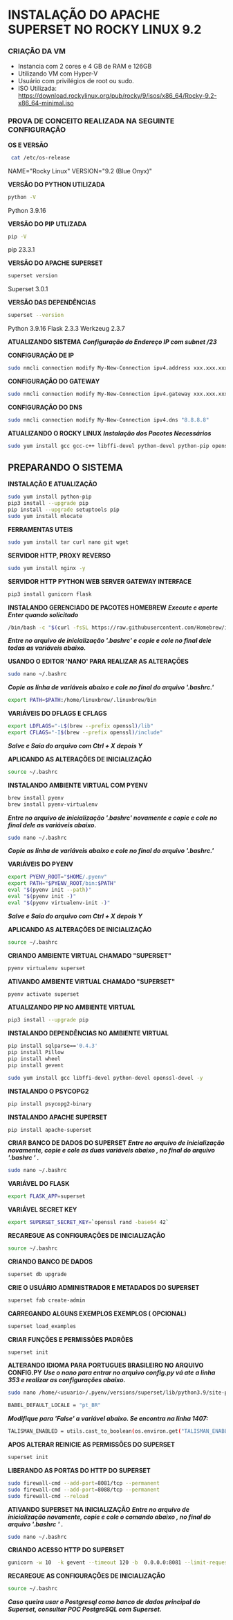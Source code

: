 ﻿# INSTALAÇÃO DO APACHE SUPERSET NO ROCKY LINUX 9.2

### CRIAÇÃO DA VM

-   Instancia com 2 cores e 4 GB de RAM e 126GB 
-   Utilizando VM com  Hyper-V
-   Usuário com privilégios de root ou sudo.
- ISO Utilizada:  https://download.rockylinux.org/pub/rocky/9/isos/x86_64/Rocky-9.2-x86_64-minimal.iso

### PROVA DE CONCEITO REALIZADA NA SEGUINTE  CONFIGURAÇÃO

**OS E VERSÃO**
```bash
 cat /etc/os-release
 ```
NAME="Rocky Linux"
VERSION="9.2 (Blue Onyx)"

**VERSÃO DO PYTHON UTILIZADA**
```bash
python -V
```
Python 3.9.16

**VERSÃO DO PIP UTLIZADA**
```bash
pip -V
```
pip 23.3.1

**VERSÃO DO APACHE SUPERSET**
```bash
superset version
```
Superset 3.0.1

**VERSÃO DAS DEPENDÊNCIAS**
```bash
superset --version
```
Python 3.9.16
Flask 2.3.3
Werkzeug 2.3.7

**ATUALIZANDO SISTEMA**
***Configuração do Endereço IP com subnet /23***

**CONFIGURAÇÃO DE IP**
```bash
sudo nmcli connection modify My-New-Connection ipv4.address xxx.xxx.xxx.xxx/23
```
**CONFIGURAÇÃO DO GATEWAY**
```bash
sudo nmcli connection modify My-New-Connection ipv4.gateway xxx.xxx.xxx.xxx
```
**CONFIGURAÇÃO DO DNS**
```bash
sudo nmcli connection modify My-New-Connection ipv4.dns "8.8.8.8"  
 ```
**ATUALIZANDO O ROCKY LINUX**
***Instalação dos Pacotes Necessários***
```bash
sudo yum install gcc gcc-c++ libffi-devel python-devel python-pip openssl-devel cyrus-sasl-devel openldap-devel
```

## PREPARANDO O SISTEMA
**INSTALAÇÃO E ATUALIZAÇÃO** 
```bash
sudo yum install python-pip
pip3 install --upgrade pip
pip install --upgrade setuptools pip
sudo yum install mlocate
```
**FERRAMENTAS UTEIS**
```bash
sudo yum install tar curl nano git wget
```
**SERVIDOR HTTP, PROXY REVERSO**
```bash
sudo yum install nginx -y
```
**SERVIDOR HTTP PYTHON WEB SERVER GATEWAY INTERFACE**
```bash
pip3 install gunicorn flask
```


**INSTALANDO GERENCIADO DE PACOTES HOMEBREW**
***Execute e aperte Enter quando solicitado***
```bash
/bin/bash -c "$(curl -fsSL https://raw.githubusercontent.com/Homebrew/install/HEAD/install.sh)"
```
***Entre no arquivo de inicialização '.bashrc' e copie e cole  no final dele todas as variáveis abaixo.***

**USANDO O EDITOR 'NANO' PARA REALIZAR AS ALTERAÇÕES**
```bash
sudo nano ~/.bashrc
```
***Copie as linha de variáveis abaixo e cole no final do arquivo '.bashrc.'***
```bash
export PATH=$PATH:/home/linuxbrew/.linuxbrew/bin
```
**VARIÁVEIS DO  DFLAGS E CFLAGS**
```bash
export LDFLAGS="-L$(brew --prefix openssl)/lib"  
export CFLAGS="-I$(brew --prefix openssl)/include"
```
***Salve e Saia do arquivo com Ctrl + X depois Y***

**APLICANDO AS ALTERAÇÕES DE INICIALIZAÇÃO**
```bash
source ~/.bashrc
```
**INSTALANDO AMBIENTE VIRTUAL COM PYENV**
```bash
brew install pyenv
brew install pyenv-virtualenv
```
***Entre no arquivo de inicialização '.bashrc'  novamente  e copie e cole  no final dele as variáveis abaixo.***

```bash
sudo nano ~/.bashrc
```
***Copie as linha de variáveis abaixo e cole no final do arquivo '.bashrc.'***

**VARIÁVEIS DO PYENV**
```bash
export PYENV_ROOT="$HOME/.pyenv"
export PATH="$PYENV_ROOT/bin:$PATH"
eval "$(pyenv init --path)"
eval "$(pyenv init -)"
eval "$(pyenv virtualenv-init -)"
```
***Salve e Saia do arquivo com Ctrl + X depois Y***

**APLICANDO AS ALTERAÇÕES DE INICIALIZAÇÃO**
```bash
source ~/.bashrc
```
**CRIANDO AMBIENTE VIRTUAL  CHAMADO "SUPERSET"**
```bash
pyenv virtualenv superset  
```
**ATIVANDO AMBIENTE VIRTUAL  CHAMADO "SUPERSET"**
```bash
pyenv activate superset
```
**ATUALIZANDO PIP NO AMBIENTE VIRTUAL**
```bash
pip3 install --upgrade pip
```
**INSTALANDO DEPENDÊNCIAS NO AMBIENTE VIRTUAL**
```bash
pip install sqlparse=='0.4.3'
pip install Pillow
pip install wheel
pip install gevent
```
```bash
sudo yum install gcc libffi-devel python-devel openssl-devel -y
```
**INSTALANDO O PSYCOPG2**
```bash
pip install psycopg2-binary
```
**INSTALANDO APACHE SUPERSET**
```bash
pip install apache-superset
```
**CRIAR BANCO DE DADOS DO SUPERSET**
***Entre no arquivo de inicialização novamente, copie e cole as duas variáveis abaixo , no final do arquivo '.bashrc ' .***
```bash
sudo nano ~/.bashrc
```
**VARIÁVEL DO FLASK**
```bash
export FLASK_APP=superset
```
**VARIÁVEL SECRET KEY**
```bash
export SUPERSET_SECRET_KEY=`openssl rand -base64 42`
```
**RECAREGUE AS CONFIGURAÇÕES DE INICIALIZAÇÃO**
```bash
source ~/.bashrc
```
**CRIANDO BANCO DE DADOS**
```bash
superset db upgrade
```
**CRIE O USUÁRIO ADMINISTRADOR  E METADADOS DO SUPERSET**
```bash
superset fab create-admin
```
**CARREGANDO ALGUNS EXEMPLOS EXEMPLOS ( OPCIONAL)**
```bash
superset load_examples
```
**CRIAR FUNÇÕES  E PERMISSÕES PADRÕES**
```bash
superset init
```
**ALTERANDO IDIOMA PARA PORTUGUES BRASILEIRO NO ARQUIVO CONFIG.PY** 
***Use o nano para entrar no arquivo config.py  vá ate a linha 353 e realizar as configurações abaixo.***
```bash
sudo nano /home/<usuario>/.pyenv/versions/superset/lib/python3.9/site-packages/superset/config.py
```
```bash
BABEL_DEFAULT_LOCALE = "pt_BR"
```
***Modifique para 'False' a variável abaixo. Se encontra na linha 1407:***
```bash
TALISMAN_ENABLED = utils.cast_to_boolean(os.environ.get("TALISMAN_ENABLED", False))
```
**APOS ALTERAR REINICIE AS PERMISSÕES DO SUPERSET**
```bash
superset init
```
**LIBERANDO AS PORTAS DO HTTP DO SUPERSET**
``` bash
sudo firewall-cmd --add-port=8081/tcp --permanent 
sudo firewall-cmd --add-port=8088/tcp --permanent 
sudo firewall-cmd --reload
```
**ATIVANDO SUPERSET NA INICIALIZAÇÃO**
***Entre no arquivo de inicialização novamente, copie e cole o comando  abaixo , no final do arquivo '.bashrc ' .***
```bash
sudo nano ~/.bashrc
```
**CRIANDO ACESSO HTTP DO SUPERSET**
``` bash
gunicorn -w 10  -k gevent --timeout 120 -b  0.0.0.0:8081 --limit-request-line 0 --limit-request-field_size 0 --statsd-host localhost:8088 "superset.app:create_app()"
```
**RECAREGUE AS CONFIGURAÇÕES DE INICIALIZAÇÃO**
```bash
source ~/.bashrc
```
***Caso queira usar o Postgresql como banco de dados principal do
   Superset, consultar POC PostgreSQL com Superset.***

